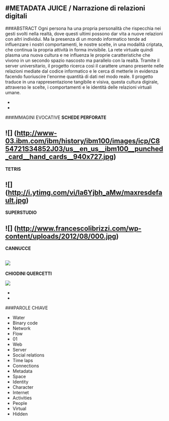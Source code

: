 #METADATA JUICE / Narrazione di relazioni digitali 
-

###ABSTRACT
Ogni persona ha una propria personalità che rispecchia nei gesti svolti nella realtà, dove questi ultimi possono dar vita a nuove relazioni con altri individui. Ma la presenza di un mondo informatico tende ad influenzare i nostri comportamenti, le nostre scelte, in una modalità criptata, che continua la propria attività in forma invisibile. La rete virtuale quindi plasma una nuova cultura e ne influenza le proprie caratteristiche che vivono in un secondo spazio nascosto ma parallelo con la realtà.
Tramite il server universitario, il progetto ricerca così il carattere umano presente nelle relazioni mediate dal codice informatico e le cerca di metterle in evidenza facendo fuoriuscire l'enorme quantità di dati nel modo reale. Il progetto traduce in una rappresentazione tangibile e visiva, questa cultura digirale, attraverso le scelte, i comportamenti e le identità delle relazioni virtuali umane. 

-
-


###IMMAGINI EVOCATIVE
**SCHEDE PERFORATE**

![] (http://www-03.ibm.com/ibm/history/ibm100/images/icp/C854721S34852J03/us__en_us__ibm100__punched_card__hand_cards__940x727.jpg)
-
**TETRIS**

![] (http://i.ytimg.com/vi/Ia6Yjbh_aMw/maxresdefault.jpg)
-
**SUPERSTUDIO**

![] (http://www.francescolibrizzi.com/wp-content/uploads/2012/08/000.jpg)
-
**CANNUCCE**

![](https://m1.behance.net/rendition/modules/25718397/disp/8c574a26f77446bfeb9fb4834856295d.jpg)
-
**CHIODINI QUERCETTI**

![](http://www.ilmelograno.net/343-1553-thickbox/quercetti-0802-pixel-art-set-tutankhamon-10800-chiodini.jpg)


-
-

###PAROLE CHIAVE
- Water
- Binary code
- Network
- Flow
- 01
- Web
- Server
- Social relations
- Time laps
- Connections
- Metadata
- Space
- Identity
- Character
- Internet
- Activities
- People
- Virtual
- Hidden
